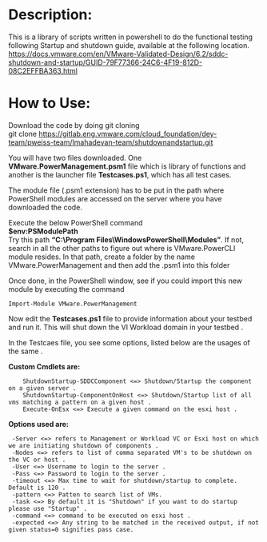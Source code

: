 # **Description:**
This is a library of scripts written in powershell to do the functional testing following Startup and shutdown guide, available at the following location.  
https://docs.vmware.com/en/VMware-Validated-Design/6.2/sddc-shutdown-and-startup/GUID-79F77366-24C6-4F19-812D-08C2EFFBA363.html

# How to Use:
Download the code by doing git cloning  
    git clone https://gitlab.eng.vmware.com/cloud_foundation/dey-team/pweiss-team/lmahadevan-team/shutdownandstartup.git

You will have two files downloaded. One **VMware.PowerManagement.psm1** file which is library of functions and another is the launcher file **Testcases.ps1**, which has all test cases.  

The module file (.psm1 extension) has to be put in the path where PowerShell modules are accessed on the server where you have downloaded the code.  

Execute the below PowerShell command  
 **$env:PSModulePath**  
Try this path **“C:\Program Files\WindowsPowerShell\Modules”**. If not, search in all the other paths to figure out where is VMware.PowerCLI module resides. In that path, create a folder by the name VMware.PowerManagement and then add the .psm1 into this folder   

Once done, in the PowerShell window, see if you could import this new module by executing the command   
``` 
Import-Module VMware.PowerManagement
```

Now edit the **Testcases.ps1** file to provide information about your testbed and run it. This will shut down the VI Workload domain in your testbed . 

In the Testcaes file, you see some options, listed below are the usages of the same . 

**Custom Cmdlets are:**
``` 
    ShutdownStartup-SDDCComponent <=> Shutdown/Startup the component on a given server . 
    ShutdownStartup-ComponentOnHost <=> Shutdown/Startup list of all vms matching a pattern on a given host . 
    Execute-OnEsx <=> Execute a given command on the esxi host . 
```

**Options used are:**
```
 -Server <=> refers to Management or Workload VC or Esxi host on which we are initiating shutdown of components . 
 -Nodes <=> refers to list of comma separated VM's to be shutdown on the VC or host . 
 -User <=> Username to login to the server . 
 -Pass <=> Password to login to the server . 
 -timeout <=> Max time to wait for shutdown/startup to complete. Default is 120 . 
 -pattern <=> Patten to search list of VMs.  
 -task <=> By default it is "Shutdown" if you want to do startup please use "Startup" . 
 -command <=> command to be executed on esxi host . 
 -expected <=> Any string to be matched in the received output, if not given status=0 signifies pass case.  
 ```